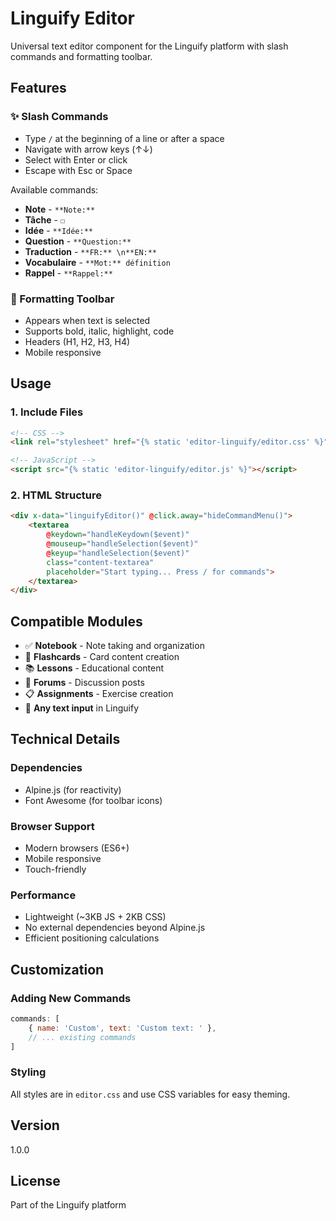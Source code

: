 # Linguify Editor

Universal text editor component for the Linguify platform with slash commands and formatting toolbar.

## Features

### ✨ Slash Commands
- Type `/` at the beginning of a line or after a space
- Navigate with arrow keys (↑↓)
- Select with Enter or click
- Escape with Esc or Space

Available commands:
- **Note** - `**Note:** `
- **Tâche** - `☐ `
- **Idée** - `**Idée:** `
- **Question** - `**Question:** `
- **Traduction** - `**FR:** \n**EN:** `
- **Vocabulaire** - `**Mot:** définition`
- **Rappel** - `**Rappel:** `

### 🎨 Formatting Toolbar
- Appears when text is selected
- Supports bold, italic, highlight, code
- Headers (H1, H2, H3, H4)
- Mobile responsive

## Usage

### 1. Include Files
```html
<!-- CSS -->
<link rel="stylesheet" href="{% static 'editor-linguify/editor.css' %}">

<!-- JavaScript -->
<script src="{% static 'editor-linguify/editor.js' %}"></script>
```

### 2. HTML Structure
```html
<div x-data="linguifyEditor()" @click.away="hideCommandMenu()">
    <textarea
        @keydown="handleKeydown($event)"
        @mouseup="handleSelection($event)"
        @keyup="handleSelection($event)"
        class="content-textarea"
        placeholder="Start typing... Press / for commands">
    </textarea>
</div>
```

## Compatible Modules

- ✅ **Notebook** - Note taking and organization
- 📝 **Flashcards** - Card content creation
- 📚 **Lessons** - Educational content
- 💬 **Forums** - Discussion posts
- 📋 **Assignments** - Exercise creation
- 🎯 **Any text input** in Linguify

## Technical Details

### Dependencies
- Alpine.js (for reactivity)
- Font Awesome (for toolbar icons)

### Browser Support
- Modern browsers (ES6+)
- Mobile responsive
- Touch-friendly

### Performance
- Lightweight (~3KB JS + 2KB CSS)
- No external dependencies beyond Alpine.js
- Efficient positioning calculations

## Customization

### Adding New Commands
```javascript
commands: [
    { name: 'Custom', text: 'Custom text: ' },
    // ... existing commands
]
```

### Styling
All styles are in `editor.css` and use CSS variables for easy theming.

## Version
1.0.0

## License
Part of the Linguify platform